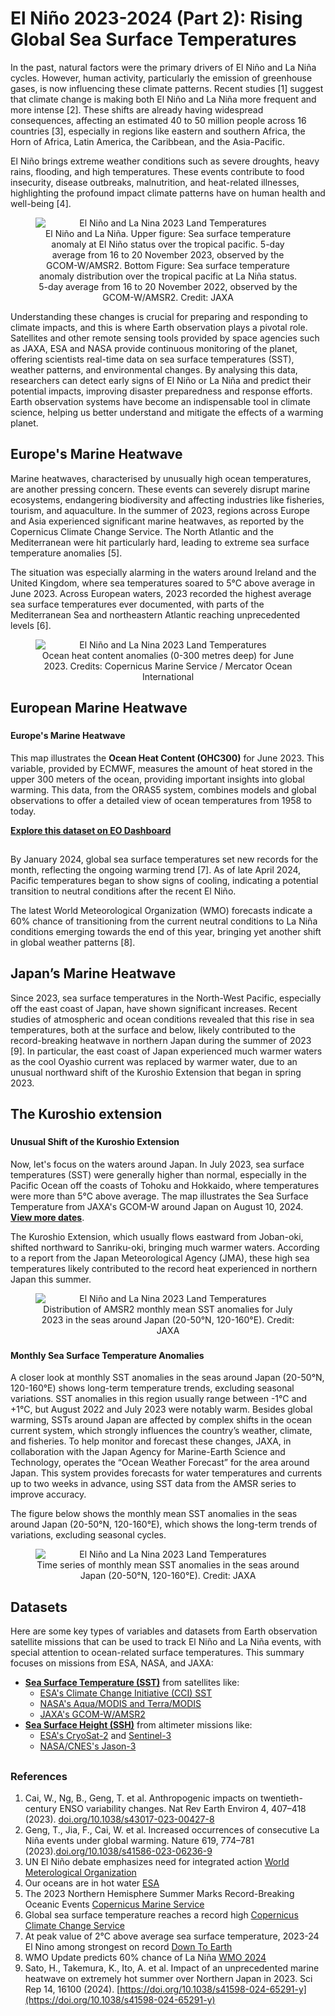 # El Niño 2023-2024 (Part 2): Rising Global Sea Surface Temperatures

In the past, natural factors were the primary drivers of El Niño and La Niña cycles. However, human activity, particularly the emission of greenhouse gases, is now influencing these climate patterns. Recent studies [1] suggest that climate change is making both El Niño and La Niña more frequent and more intense [2]. These shifts are already having widespread consequences, affecting an estimated 40 to 50 million people across 16 countries [3], especially in regions like eastern and southern Africa, the Horn of Africa, Latin America, the Caribbean, and the Asia-Pacific.
	
El Niño brings extreme weather conditions such as severe droughts, heavy rains, flooding, and high temperatures. These events contribute to food insecurity, disease outbreaks, malnutrition, and heat-related illnesses, highlighting the profound impact climate patterns have on human health and well-being [4].

<figure style="text-align: center;">
    <img src="https://raw.githubusercontent.com/eurodatacube/eodash-assets/main/stories/el_nino_SST/La_nina_2022_vs_El_nino_2023.png"
         alt="El Niño and La Nina 2023 Land Temperatures" 
         style="display: block; margin: 0 auto;">
    <figcaption>
        El Niño and La Niña. Upper figure: Sea surface temperature anomaly at El Niño status over the tropical pacific. 5-day average from 16 to 20 November 2023, observed by the GCOM-W/AMSR2. Bottom Figure: Sea surface temperature anomaly distribution over the tropical pacific at La Niña status. 5-day average from 16 to 20 November 2022, observed by the GCOM-W/AMSR2. Credit: JAXA
    </figcaption>
</figure>

 
Understanding these changes is crucial for preparing and responding to climate impacts, and this is where Earth observation plays a pivotal role. Satellites and other remote sensing tools provided by space agencies such as JAXA, ESA and NASA provide continuous monitoring of the planet, offering scientists real-time data on sea surface temperatures (SST), weather patterns, and environmental changes. By analysing this data, researchers can detect early signs of El Niño or La Niña and predict their potential impacts, improving disaster preparedness and response efforts. Earth observation systems have become an indispensable tool in climate science, helping us better understand and mitigate the effects of a warming planet.

## Europe's Marine Heatwave

Marine heatwaves, characterised by unusually high ocean temperatures, are another pressing concern. These events can severely disrupt marine ecosystems, endangering biodiversity and affecting industries like fisheries, tourism, and aquaculture. In the summer of 2023, regions across Europe and Asia experienced significant marine heatwaves, as reported by the Copernicus Climate Change Service. The North Atlantic and the Mediterranean were hit particularly hard, leading to extreme sea surface temperature anomalies [5].

The situation was especially alarming in the waters around Ireland and the United Kingdom, where sea temperatures soared to 5°C above average in June 2023. Across European waters, 2023 recorded the highest average sea surface temperatures ever documented, with parts of the Mediterranean Sea and northeastern Atlantic reaching unprecedented levels [6].

<figure style="text-align: center;">
    <img src="https://marine.copernicus.eu/sites/default/files/media/image/2023-09/Ocean%20heat%20content%20june%202023.png" 
         alt="El Niño and La Nina 2023 Land Temperatures" 
         style="display: block; margin: 0 auto;">
    <figcaption>
     Ocean heat content anomalies (0-300 metres deep) for June 2023. Credits: Copernicus Marine Service / Mercator Ocean International
    </figcaption>
</figure>

## European Marine Heatwave<!--{ as="eox-map" mode="tour" }-->
### <!--{ layers='[{"type":"Tile","properties":{"id":"Overlay labels"},"source":{"type":"XYZ","urls":["//s2maps-tiles.eu/wmts/1.0.0/overlay_base_bright_3857/default/g/{z}/{y}/{x}.jpg"]}},{"type":"Tile","properties":{"id":"Ocean_Heat_Content_upper_300m-2023-06-01T00:00:00Z"},"source":{"type":"TileWMS","urls":["https://services.sentinel-hub.com/ogc/wms/0635c213-17a1-48ee-aef7-9d1731695a54"],"params":{"layers":"OCEAN_HEAT_CONTENT_UPPER_300M","styles":"","format":"image/png","time":"2023-06-01T00:00:00Z"}}},{"type":"Tile","properties":{"id":"EOxCloudless 2021"},"source":{"type":"XYZ","urls":["//s2maps-tiles.eu/wmts/1.0.0/s2cloudless-2021_3857/default/g/{z}/{y}/{x}.jpg"]}}]' zoom="3.98859305729493" center=[4.160473151186208,49.75160424907489] animationOptions={duration:500}}-->
#### Europe's Marine Heatwave
This map illustrates the **Ocean Heat Content (OHC300)** for June 2023. This variable, provided by ECMWF, measures the amount of heat stored in the upper 300 meters of the ocean, providing important insights into global warming. This data, from the ORAS5 system, combines models and global observations to offer a detailed view of ocean temperatures from 1958 to today. 

[**Explore this dataset on EO Dashboard**](https://eodashboard.org/explore?indicator=OHC300&x=0&y=1963285.60891&z=2.49185)

## 
By January 2024, global sea surface temperatures set new records for the month, reflecting the ongoing warming trend [7]. As of late April 2024, Pacific temperatures began to show signs of cooling, indicating a potential transition to neutral conditions after the recent El Niño.

The latest World Meteorological Organization (WMO) forecasts indicate a 60% chance of transitioning from the current neutral conditions to La Niña conditions emerging towards the end of this year, bringing yet another shift in global weather patterns [8].

## Japan’s Marine Heatwave

Since 2023, sea surface temperatures in the North-West Pacific, especially off the east coast of Japan, have shown significant increases. Recent studies of atmospheric and ocean conditions revealed that this rise in sea temperatures, both at the surface and below, likely contributed to the record-breaking heatwave in northern Japan during the summer of 2023 [9]. In particular, the east coast of Japan experienced much warmer waters as the cool Oyashio current was replaced by warmer water, due to an unusual northward shift of the Kuroshio Extension that began in spring 2023.


## The Kuroshio extension  <!--{ as="eox-map" mode="tour" }-->
### <!--{ layers='[{"type":"Tile","properties":{"id":"Overlay labels"},"source":{"type":"XYZ","urls":["//s2maps-tiles.eu/wmts/1.0.0/overlay_base_bright_3857/default/g/{z}/{y}/{x}.jpg"]}},{"type":"Tile","properties":{"id":"ENSST_by_GCOM-W-AMSR_JAXA-2024-08-10T12:00:00Z"},"source":{"type":"TileWMS","urls":["https://services.sentinel-hub.com/ogc/wms/0635c213-17a1-48ee-aef7-9d1731695a54"],"params":{"layers":"SST_BY_GCOM-W-AMSR_JAXA","styles":"","format":"image/png","time":"2024-08-10T12:00:00Z"}}},{"type":"Tile","properties":{"id":"Terrain light"},"source":{"type":"XYZ","urls":["//s2maps-tiles.eu/wmts/1.0.0/terrain-light_3857/default/g/{z}/{y}/{x}.jpg"]}}]' zoom="5.9946848894596" center=[138.60771491711697,43.23525543984803] animationOptions={duration:500}}-->
#### Unusual Shift of the Kuroshio Extension
 Now, let's focus on the waters around Japan. In July 2023, sea surface temperatures (SST) were generally higher than normal, especially in the Pacific Ocean off the coasts of Tohoku and Hokkaido, where temperatures were more than 5°C above average. The map illustrates the Sea Surface Temperature from JAXA's GCOM-W around Japan on August 10, 2024. [**View more dates**](https://eodashboard.org/explore?indicator=ENSST&x=15431081.54924&y=4747312.96961&z=7.14583).
 
 The Kuroshio Extension, which usually flows eastward from Joban-oki, shifted northward to Sanriku-oki, bringing much warmer waters. According to a report from the Japan Meteorological Agency (JMA), these high sea temperatures likely contributed to the record heat experienced in northern Japan this summer.
 
<figure style="text-align: center;">
    <img src="https://raw.githubusercontent.com/eurodatacube/eodash-assets/main/stories/el_nino_SST/temp-difference.png" 
         alt="El Niño and La Nina 2023 Land Temperatures" 
         style="display: block; margin: 0 auto;">
    <figcaption>
       Distribution of AMSR2 monthly mean SST anomalies for July 2023 in the seas around Japan (20-50°N, 120-160°E). Credit: JAXA
    </figcaption>
</figure>



### <!--{ layers='[{"type":"Tile","properties":{"id":"Overlay labels"},"source":{"type":"XYZ","urls":["//s2maps-tiles.eu/wmts/1.0.0/overlay_base_bright_3857/default/g/{z}/{y}/{x}.jpg"]}},{"type":"Tile","properties":{"id":"ENSST_by_GCOM-W-AMSR_JAXA-2024-08-10T12:00:00Z"},"source":{"type":"TileWMS","urls":["https://services.sentinel-hub.com/ogc/wms/0635c213-17a1-48ee-aef7-9d1731695a54"],"params":{"layers":"SST_BY_GCOM-W-AMSR_JAXA","styles":"","format":"image/png","time":"2024-08-10T12:00:00Z"}}},{"type":"Tile","properties":{"id":"Terrain light"},"source":{"type":"XYZ","urls":["//s2maps-tiles.eu/wmts/1.0.0/terrain-light_3857/default/g/{z}/{y}/{x}.jpg"]}}]' zoom="7.145832484950282" center=[138.61976406179892,39.17878171376287] animationOptions={duration:500}}-->
#### Monthly Sea Surface Temperature Anomalies
A closer look at monthly SST anomalies in the seas around Japan (20-50°N, 120-160°E) shows long-term temperature trends, excluding seasonal variations. SST anomalies in this region usually range between -1°C and +1°C, but August 2022 and July 2023 were notably warm.
Besides global warming, SSTs around Japan are affected by complex shifts in the ocean current system, which strongly influences the country’s weather, climate, and fisheries. To help monitor and forecast these changes, JAXA, in collaboration with the Japan Agency for Marine-Earth Science and Technology, operates the “Ocean Weather Forecast” for the area around Japan. This system provides forecasts for water temperatures and currents up to two weeks in advance, using SST data from the AMSR series to improve accuracy.

The figure below shows the monthly mean SST anomalies in the seas around Japan (20-50°N, 120-160°E), which shows the long-term trends of variations, excluding seasonal cycles.

<figure style="text-align: center;">
    <img src="https://raw.githubusercontent.com/eurodatacube/eodash-assets/main/stories/el_nino_SST/sst_anomaly.png" 
         alt="El Niño and La Nina 2023 Land Temperatures" 
         style="display: block; margin: 0 auto;">
    <figcaption>
       Time series of monthly mean SST anomalies in the seas around Japan (20-50°N, 120-160°E). Credit: JAXA
    </figcaption>
</figure>


## Datasets

Here are some key types of variables and datasets from Earth observation satellite missions that can be used to track El Niño and La Niña events, with special attention to ocean-related surface temperatures. This summary focuses on missions from ESA, NASA, and JAXA:

 <ul>
        <li><strong><a href="https://www.eumetsat.int/website/home/Data/DataOverview/SeaSurfaceTemperature/index.html">Sea Surface Temperature (SST)</a></strong> from satellites like:
            <ul>
                <li><a href="https://climate.esa.int/en/overview/sea-surface-temperature/">ESA's Climate Change Initiative (CCI) SST</a></li>
                <li><a href="https://modis.gsfc.nasa.gov/data/dataprod/mod28.php">NASA's Aqua/MODIS and Terra/MODIS</a></li>
                <li><a href="https://www.jaxa.jp/projects/sat/gcom_w1">JAXA's GCOM-W/AMSR2</a></li>
            </ul>
        </li>
        <li><strong><a href="https://earth.esa.int/eogateway/missions/cryosat">Sea Surface Height (SSH)</a></strong> from altimeter missions like:
            <ul>
                <li><a href="https://earth.esa.int/eogateway/missions/cryosat">ESA's CryoSat-2</a> and <a href="https://sentinels.copernicus.eu/web/sentinel/missions/sentinel-3">Sentinel-3</a></li>
                <li><a href="https://sealevel.jpl.nasa.gov/missions/jason-3/">NASA/CNES's Jason-3</a></li>
            </ul>
        </li>
     </li>
            </ul>
        </li>

##

### References 
1. Cai, W., Ng, B., Geng, T. et al. Anthropogenic impacts on twentieth-century ENSO variability changes. Nat Rev Earth Environ 4, 407–418 (2023). [doi.org/10.1038/s43017-023-00427-8](https://www.nature.com/articles/s43017-023-00427-8#citeas)
2. Geng, T., Jia, F., Cai, W. et al. Increased occurrences of consecutive La Niña events under global warming. Nature 619, 774–781 (2023).[doi.org/10.1038/s41586-023-06236-9](https://www.nature.com/articles/s41586-023-06236-9#citeas)
3. UN El Niño debate emphasizes need for integrated action [World Meterological Organization](https://wmo.int/media/news/un-el-nino-debate-emphasizes-need-integrated-action)
4. Our oceans are in hot water [ESA](https://www.esa.int/Applications/Observing_the_Earth/Our_oceans_are_in_hot_water)
5. The 2023 Northern Hemisphere Summer Marks Record-Breaking Oceanic Events [Copernicus Marine Service](https://marine.copernicus.eu/news/2023-northern-hemisphere-summer-record-breaking-oceanic-events)
6. Global sea surface temperature reaches a record high [Copernicus Climate Change Service](https://climate.copernicus.eu/global-sea-surface-temperature-reaches-record-high)
7. At peak value of 2°C above average sea surface temperature, 2023-24 El Nino among strongest on record [Down To Earth](https://www.downtoearth.org.in/climate-change/at-peak-value-of-2-c-above-average-sea-surface-temperature-2023-24-el-nino-among-strongest-on-record-94825)
8. WMO Update predicts 60% chance of La Niña [WMO 2024](https://wmo.int/news/media-centre/wmo-update-predicts-60-chance-of-la-nina)
9. Sato, H., Takemura, K., Ito, A. et al. Impact of an unprecedented marine heatwave on extremely hot summer over Northern Japan in 2023. Sci Rep 14, 16100 (2024). [https://doi.org/10.1038/s41598-024-65291-y](https://doi.org/10.1038/s41598-024-65291-y)







